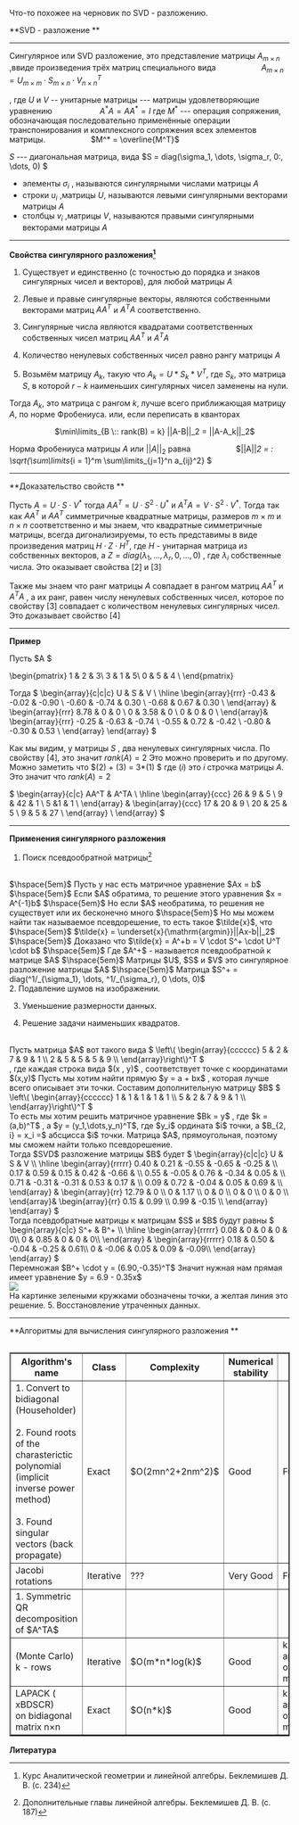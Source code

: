 Что-то похожее на черновик по SVD - разложению.


**SVD - разложение **

---

Сингулярное или SVD разложение, это представление матрицы $A_{m\times{n}}$ ,ввиде произведения трёх матриц специального вида
$\hspace{5em} A_{m\times{n}} = U_{m\times{m}} \cdot S_{m\times{n}} \cdot V_{n\times{n}}^T$
 

, где  $U$ и $V$ -- унитарные матрицы --- матрицы удовлетворяющие уравнению $\hspace{5em}$ $A^*A = AA^* = I$ 
где $M^*$ --- операция сопряжения, обозначающая последовательно применённые операции транспонирования и комплексного сопряжения всех элементов матрицы.
$\hspace{5em}$$M^* = \overline{M^T}$

$S$ --- диагональная матрица, вида $S = diag(\sigma_1, \dots, \sigma_r, 0\:, \dots, 0) $

- элементы $\sigma_i$ , называются сингулярными числами матрицы $A$
- строки $u_i$ ,матрицы $U$, называются левыми сингулярными векторами матрицы $A$
- столбцы $v_i$ ,матрицы $V$, называются правыми сингулярными векторами матрицы $A$

---

**Свойства сингулярного разложения[^1]**

1. Существует и единственно (с точностью до порядка и знаков сингулярных чисел и векторов), для любой матрицы $A$

2.  Левые и правые сингулярные векторы, являются собственными векторами матриц  $AA^T$ и $A^TA$ соответственно. 

3.  Сингулярные числа являются квадратами соответственных собственных чисел матриц  $AA^T$ и $A^TA$ 

4.  Количество ненулевых собственных чисел равно рангу матрицы $A$

5. Возьмём матрицу $A_k$, такую что $A_k = U*S_k*V^T$, где $S_k$,  это матрица $S$, в которой $r-k$ наименьших сингулярных чисел заменены на нули.

 Тогда $A_k$, это матрица  с рангом $k$, лучше всего приближающая матрицу $A$, по норме Фробениуса.
  или, если переписать в кванторах

 $\hspace{5em}$ $\min\limits_{B \:: rank(B) = k} ||A-B||_2 = ||A-A_k||_2$
 
  Норма Фробениуса матрицы $A$ или $||A||_2$ равна
 $\hspace{5em}$$||A||_2 = \: \sqrt{\sum\limits_{i = 1}^m \sum\limits_{j=1}^n a_{ij}^2} $




---
**Доказательство свойств **


Пусть $A = U \cdot S \cdot V^*$ тогда $AA^T = U \cdot S^2 \cdot U^*$ и $A^TA = V \cdot S^2 \cdot V^*$.
Тогда так как $AA^T$ и $AA^T$ симметричные квадратные матрицы, размеров $m\times{m}$ и $n\times{n}$ соответственно и мы знаем, что квадратные симметричные матрицы, всегда дигонализируемы, то есть представимы в виде произведения матриц $H \cdot Z \cdot H^T$, где $H$ - унитарная матрица из собственных векторов, а $Z = diag(\lambda_1,\dots, \lambda_r, 0 ,\dots, 0)$ , где $\lambda_i$ собственные числа. Это оказывает свойства [2] и [3]

Также мы знаем что ранг матрицы $A$ совпадает в рангом матриц $AA^T$  и $A^TA$ , а их ранг, равен числу ненулевых собственных чисел, которое по свойству [3] совпадает с количеством ненулевых сингулярных чисел. Это доказывает свойство [4]

---

**Пример**

Пусть $A  $

 \begin{pmatrix}
1 & 2 & 3\\
3 & 1 & 5\\
0 & 5 & 4 \\
 \end{pmatrix}
 
Тогда 
$
\begin{array}{c|c|c}
U & S & V \\
\hline
\begin{array}{rrr}
    -0.43 & -0.02 & -0.90 \\
-0.60 & -0.74 &  0.30 \\
-0.68 &  0.67 &  0.30 \\
  \end{array} &
  \begin{array}{rrr}
  8.78 &  0 &  0 \\
0 &  3.58 &  0 \\
0 &  0 &  0 \\
  \end{array}&
  \begin{array}{rrr}
    -0.25 & -0.63 & -0.74 \\
-0.55 &  0.72 & -0.42 \\
-0.80 & -0.30 &  0.53 \\
  \end{array}
 \end{array}
$

Как мы видим, у матрицы $S$ , два ненулевых сингулярных числа. По свойству [4], это значит $rank(A) = 2$
Это можно проверить и по другому. Можно заметить что $(2) + (3) = 3*(1) $ где $(i)$ это $i$ строчка матрицы $A$.  Это значит что $rank(A) = 2$

$ 
\begin{array}{c|c}
AA^T & A^TA \\
\hline
\begin{array}{ccc}
    26 & 9 & 5 \\
    9 & 42 & 1 \\
    5 &1 & 1  \\
  \end{array} &
  \begin{array}{ccc}
    17 & 20 & 9 \\
    20 & 25 & 5 \\
    9 & 5 & 27  \\
  \end{array} \\
\end{array}
$


---
**Применения сингулярного разложения**

1. Поиск псевдообратной матрицы[^2]
<br>
$\hspace{5em}$ Пусть у нас есть матричное уравнение $Ax = b$
$\hspace{5em}$ Если $A$ обратима, то решение этого уравнения $x = A^{-1}b$
$\hspace{5em}$ Но если $A$ необратима, то решения не существует или их бесконечно много
$\hspace{5em}$ Но мы можем найти так называемое псевдорешение, то есть такое $\tilde{x}$, что
$\hspace{5em}$ $\tilde{x} = \underset{x}{\mathrm{argmin}}||Ax-b||_2$
$\hspace{5em}$ Доказано что $\tilde{x} = A^+b = V \cdot S^+ \cdot U^T \cdot b$
$\hspace{5em}$ Где $A^+$ - называется псевдообратной к матрице $A$
$\hspace{5em}$ Матрицы $U$, $S$ и $V$ это сингулярное разложение матрицы $A$
$\hspace{5em}$ Матрица  $S^+ = diag(^1/_{\sigma_1}, \dots, ^1/_{\sigma_r}, 0 \dots, 0)$
<br>
2. Подавление шумов на изображении.

3. Уменьшение размерности данных.

4. Решение задачи наименьших квадратов.
<br>
Пусть матрица $A$ вот такого вида
$
\left\( \begin{array}{cccccc}
5 & 2 & 7 & 9 & 1 \\
2 & 5 & 5 & 5 & 9 \\
\end{array}\right\)^T
$
<br>
, где каждая строка вида $(x , y)$  , соответствует точке с координатами $(x,y)$
Пусть мы хотим найти прямую $y = a + bx$ , которая лучше всего описывает эти точки. 
Составим дополнительную матрицу $B$
$
\left\( \begin{array}{cccccc}
1 & 1 & 1 & 1 & 1 \\
5 & 2 & 7 & 9 & 1 \\
\end{array}\right\)^T
$
<br>
То есть мы хотим решить матричное уравнение $Bk = y$ , где $k = (a,b)^T$ , а $y = (y_1,\dots,y_n)^T$, где $y_i$ ордината $i$ точки, а $B_{2, i} = x_i =$ абсцисса $i$ точки.
Матрица $A$, прямоугольная, поэтому мы сможем найти только псевдорешение.
<br>
Тогда $SVD$ разложение матрицы $B$ будет
$
\begin{array}{c|c|c}
U & S & V \\
\hline
\begin{array}{rrrrr}
0.40 & 0.21 & -0.55 & -0.65 & -0.25 & \\
0.17 & 0.59 & 0.15 & 0.42 & -0.66 & \\
0.55 & -0.05 & 0.76 & -0.34 & 0.05 & \\
0.71 & -0.31 & -0.31 & 0.53 & 0.17 & \\
0.09 & 0.72 & -0.04 & 0.05 & 0.69 & \\
  \end{array} &
  \begin{array}{rr}
 12.79 & 0 \\
0 & 1.17 \\
0 & 0 \\
0 & 0 \\
0 & 0 \\
  \end{array}&
  \begin{array}{rr}
0.15 & 0.99 \\
0.99 & -0.15 \\
  \end{array}
 \end{array}
$
<br>
Тогда псевдобратные матрицы к матрицам $S$ и $B$ будут равны
$
\begin{array}{c|c}
S^+ & B^+ \\
\hline
\begin{array}{rrrrr}
0.08 & 0 & 0 & 0 & 0\\
0 & 0.85 & 0 & 0 & 0\\
  \end{array} &
  \begin{array}{rrrrr}
0.18 & 0.50 & -0.04 & -0.25 & 0.61\\
0 & -0.06 & 0.05 & 0.09 & -0.09\\
  \end{array}
 \end{array}
$
<br>
Перемножая $B^+ \cdot y = (6.90,-0.35)^T$
Значит нужная нам прямая имеет уравнение $y = 6.9 - 0.35x$
<br>
<img src="https://pp.vk.me/c638621/v638621325/e7c4/C1RG0uOATM0.jpg">
<br>
На картинке зелеными кружками обозначены точки, а желтая линия это решение.
5. Восстановление утраченных данных.

---
**Алгоритмы для вычисления сингулярного разложения **

<table border="2" align="right">
  <tr border="2">
    <th >Algorithm's name</th>
    <th width="150">Class</th>
    <th width="150">Complexity</th>
    <th width="150">Numerical stability</th>
    <th width="150">Compute<br>  what?</th>
    <th >Link</th>
  </tr>
  <tr>
  <td >1. Convert to bidiagonal  (Householder)  
  <br/><br/>  2. Found roots of the charasterictic polynomial  (implicit inverse power  method) 
  <br/> <br/> 3. Found singular vectors (back propagate)    </td>
    <td >Exact</td>
    <td >$O(2mn^2+2nm^2)$</td>
    <td >Good</td>
    <td >Full  Matrices</td>
    <td> 
    <a href="https://www.quora.com/Whats-the-time-complexity-of-NumPys-SVD-method"> link </a>
    </td>
  </tr>
  <tr >
    <td >Jacobi rotations</td>
    <td >Iterative</td>
    <td >???</td>
    <td >Very  Good</td>
    <td >Full  Matrices</td>
	<td>
	<a href="http://www.ams.org/journals/tran/1960-094-01/S0002-9947-1960-0109825-2/S0002-9947-1960-0109825-2.pdf">link</a>
    </td>
  </tr>
  <tr>
    <td >1. Symmetric QR decomposition of $A^TA$  </td>
    <td ></td>
    <td ></td>
    <td ></td>
    <td ></td>
    <td ></td>
  </tr>
  <tr>
    <td >(Monte Carlo)  <br/>  k - rows</td>
    <td >Iterative</td>
    <td >$O(m*n*log(k)$</td>
    <td >Good</td>
    <td >k-th approximation     of full matricies</td>
    <td >
    <a href="https://arxiv.org/pdf/0909.4061v2.pdf"> link</a>
    </td>
  </tr>
  <tr>
    <td >LAPACK ( xBDSCR) <br/>   on bidiagonal matrix  n×n</td>
    <td >Exact</td>
    <td >$O(n*k)$</td>
    <td >Good</td>
    <td >k-th  approximation     of full matricies</td>
	<td>
	<a href="http://www.netlib.org/lapack/lawnspdf/lawn166.pdf">link</a>
    </td>
  </tr>
</table>


**Литература**

[^1]: Курс Аналитической геометрии и линейной алгебры. Беклемишев Д. В. (с. 234)

[^2]: Дополнительные главы линейной алгебры. Беклемишев  Д. В. (с. 187)
